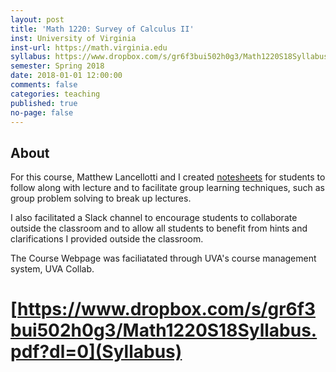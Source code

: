 ```yaml
---
layout: post
title: 'Math 1220: Survey of Calculus II'
inst: University of Virginia
inst-url: https://math.virginia.edu
syllabus: https://www.dropbox.com/s/gr6f3bui502h0g3/Math1220S18Syllabus.pdf?dl=0
semester: Spring 2018
date: 2018-01-01 12:00:00
comments: false
categories: teaching
published: true
no-page: false
---
```



About
---
For this course, Matthew Lancellotti and I created [notesheets](https://mareoraft.github.io/MATH-Calc/1220.html) for students to follow along with lecture and to facilitate group learning techniques, such as group problem solving to break up lectures.

I also facilitated a Slack channel to encourage students to collaborate outside the classroom and to allow all students to benefit from hints and clarifications I provided outside the classroom. 

The Course Webpage was faciliatated through UVA's course management system, UVA Collab.

[https://www.dropbox.com/s/gr6f3bui502h0g3/Math1220S18Syllabus.pdf?dl=0](Syllabus)
===
